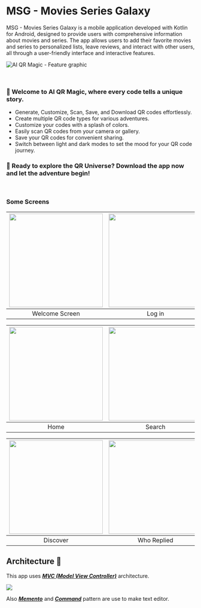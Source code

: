 # MSG - Movies Series Galaxy
MSG - Movies Series Galaxy is a mobile application developed with Kotlin for Android, designed to provide users with comprehensive information about movies and series. The app allows users to add their favorite movies and series to personalized lists, leave reviews, and interact with other users, all through a user-friendly interface and interactive features.

![AI QR Magic - Feature graphic](https://github.com/achelmasoudi/AI_QR_Magic/assets/154275618/44e7c0ae-3503-4051-ac8e-8b2f359af00d)

<br/> 

<h3>🌟 Welcome to AI QR Magic, where every code tells a unique story.</h3>
  
- Generate, Customize, Scan, Save, and Download QR codes effortlessly.
- Create multiple QR code types for various adventures.
- Customize your codes with a splash of colors.
- Easily scan QR codes from your camera or gallery.
- Save your QR codes for convenient sharing.
- Switch between light and dark modes to set the mood for your QR code journey.

<h3>🚀 Ready to explore the QR Universe? Download the app now and let the adventure begin!</h3>
</div>

<br/> 

### Some Screens

| <img src="https://github.com/achelmasoudi/MSG_MoviesSeriesGalaxy/assets/154275618/85009145-a479-46ec-beda-58ea880dcd94" width="250"/>| <img src="https://github.com/achelmasoudi/MSG_MoviesSeriesGalaxy/assets/154275618/05531798-f447-4574-a03b-19347bca0b03" width="250"/> | <img src="https://github.com/achelmasoudi/MSG_MoviesSeriesGalaxy/assets/154275618/aa33d6c3-0cfb-4ac6-a59e-c20402dc4751" width="250"/> | <img src="https://github.com/achelmasoudi/MSG_MoviesSeriesGalaxy/assets/154275618/8c4f1243-88fd-4ba4-a3aa-95cc30dae462" width="250"/> |
| :-------------: | :-------------:  | :-------------:  | :-------------:  |
|     Welcome Screen     |     Log in     |     Sign up      |     Forgot Password     |

| <img src="https://github.com/achelmasoudi/MSG_MoviesSeriesGalaxy/assets/154275618/50019d8b-43ea-4622-af3f-70b31fe80f72" width="250"/>| <img src="https://github.com/achelmasoudi/MSG_MoviesSeriesGalaxy/assets/154275618/67d8ef96-1c6d-47fe-9e6f-29615c6023b8" width="250"/> | <img src="https://github.com/achelmasoudi/MSG_MoviesSeriesGalaxy/assets/154275618/f8d02468-ba68-495f-b61c-12c7835a9fdd" width="250"/> | <img src="https://github.com/achelmasoudi/MSG_MoviesSeriesGalaxy/assets/154275618/ead47416-c2f8-4567-8fa3-812216a3c7b0" width="250"/> |
| :-------------: | :-------------:  | :-------------:  | :-------------:  |
|     Home     |     Search     |     Top Rated     |     Profile     |

| <img src="https://github.com/achelmasoudi/MSG_MoviesSeriesGalaxy/assets/154275618/d413e41b-0c6a-48df-a4d4-e81bb7bf1722" width="250"/>| <img src="https://github.com/achelmasoudi/MSG_MoviesSeriesGalaxy/assets/154275618/87f91944-66c9-451f-ac3a-1e8a91b1dc17" width="250"/> | <img src="https://github.com/achelmasoudi/MSG_MoviesSeriesGalaxy/assets/154275618/d0800ac5-b560-47c8-ad46-455c4cf3b34c" width="250"/> | <img src="https://github.com/achelmasoudi/MSG_MoviesSeriesGalaxy/assets/154275618/4e6481da-e2d8-4a74-b91d-2c3f3ab031ab" width="250"/> | <img src="https://github.com/achelmasoudi/MSG_MoviesSeriesGalaxy/assets/154275618/68da3b2b-4ed3-43f0-80c8-721187e7503c" width="250"/> |
| :-------------: | :-------------:  | :-------------:  | :-------------:  | :-------------:  |
|     Discover     |     Who Replied     |     Who Reacted     |     Director     |     Delete Account     |

## Architecture 🗼
This app uses [***MVC (Model View Controller)***](https://developer.android.com/topic/architecture) architecture.

![](https://github.com/achelmasoudi/MSG_MoviesSeriesGalaxy/assets/154275618/3fa5f0bc-4bff-4674-8027-ef4ef9b97fe0)

Also [***Memento***](https://en.wikipedia.org/wiki/Memento_pattern) and [***Command***](https://en.wikipedia.org/wiki/Command_pattern) pattern are use to make text editor.
